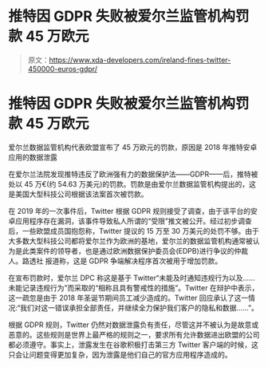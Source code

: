 # 推特因 GDPR 失败被爱尔兰监管机构罚款 45 万欧元

> 原文：<https://www.xda-developers.com/ireland-fines-twitter-450000-euros-gdpr/>

# 推特因 GDPR 失败被爱尔兰监管机构罚款 45 万欧元

爱尔兰数据监管机构代表欧盟宣布了 45 万欧元的罚款，原因是 2018 年推特安卓应用的数据泄露

在爱尔兰法院发现推特违反了欧洲强有力的数据保护法——GDPR——后，推特被处以 45 万€(约 54.63 万美元)的罚款。罚款是由爱尔兰数据监管机构提出的，这是美国大型科技公司根据该法案首次被罚款。

在 2019 年的一次事件后，Twitter 根据 GDPR 规则接受了调查，由于该平台的安卓应用程序存在漏洞，该事件导致私人所谓的“受限”推文被公开。经过初步调查后，一些欧盟成员国抱怨称，Twitter 提议的 15 万至 30 万美元的处罚不够。由于大多数大型科技公司都将爱尔兰作为欧洲的基地，爱尔兰的数据监管机构通常被认为是此类案件的领导者，也是通过欧洲数据保护委员会(EDPB)进行争议的仲裁人。路透社 报道称，这是 GDPR 争端解决程序首次被用于增加罚款。

在宣布罚款时，爱尔兰 DPC 称这是基于 Twitter“未能及时通知违规行为以及……未能记录违规行为”而采取的“相称且具有警戒性的措施”。Twitter 在辩护中表示，这一疏忽是由于 2018 年圣诞节期间员工减少造成的。Twitter 回应承认了这一情况:“我们对这一错误承担全部责任，并继续全力保护我们客户的隐私和数据……”。

根据 GDPR 规则，Twitter 仍然对数据泄露负有责任，尽管这并不被认为是故意或恶意的。这些规则是世界上最严格的规则之一，要求所有允许数据进出欧盟的公司都必须遵守。事实上，泄露发生在谷歌积极打击第三方 Twitter 客户端的时候，这只会让问题变得更加复杂，因为泄露是他们自己的官方应用程序造成的。